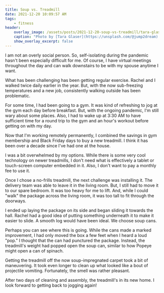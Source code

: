 ```yaml
---
title: Soup vs. Treadmill
date: 2021-12-20 10:09:57 AM
tags:
    - fitness
header:
    overlay_image: /assets/posts/2021-12-20-soup-vs-treadmill/tara-glaser-WodC5zEcSLQ-unsplash.jpg
    caption: "Photo by [Tara Glaser](https://unsplash.com/@jump2dream) on [**Unsplash**](https://unsplash.com/photos/WodC5zEcSLQ)"  
    show_overlay_excerpt: false
---
```


I am not an overly social person.  So, self-isolating during the pandemic hasn't been especially difficult for me.  Of course, I have virtual meetings throughout the day and can walk downstairs to be with my spouse anytime I want.

What has been challenging has been getting regular exercise.  Rachel and I walked twice daily earlier in the year.  But, with the now sub-freezing temperatures and a new job, consistently walking outside has been problematic.

For some time, I had been going to a gym.  It was kind of refreshing to jog at the gym each day before breakfast.  But, with the ongoing pandemic, I'm still wary about some places.  Also, I had to wake up at 3:30 AM to have sufficient time for a round trip to the gym and an hour's workout before getting on with my day.

Now that I'm working remotely permanently, I combined the savings in gym membership and Black Friday days to buy a new treadmill.  I think it has been over a decade since I've had one at the house.  

I was a bit overwhelmed by my options.  While there is some very cool technology on newer treadmills, I don't need what is effectively a tablet or touch-screen computer embedded in it.  Also, I don't want to pay a monthly fee to use it.

Once I chose a no-frills treadmill, the next challenge was installing it.  The delivery team was able to leave it in the living room.  But, I still had to move it to our spare bedroom.  It was too heavy for me to lift.  And, while I could "walk" the package across the living room, it was too tall to fit through the doorways.

I ended up laying the package on its side and began sliding it towards the hall.  Rachel had a good idea of putting something underneath it to make it easier to slide.  A smooth log would have been ideal.  We choose soup cans.

Perhaps you can see where this is going.  While the cans made a marked improvement, I had only moved the box a few feet when I heard a loud "pop."  I thought that the can had punctured the package.   Instead, the treadmill's weight had popped open the soup can, similar to how Popeye might open a can of spinach.

Getting the treadmill off the now soup-impregnated carpet took a bit of maneuvering.  It took even longer to clean up what looked like a bout of projectile vomiting.  Fortunately, the smell was rather pleasant.

After two days of cleaning and assembly, the treadmill's in its new home.  I look forward to getting back to jogging again!
